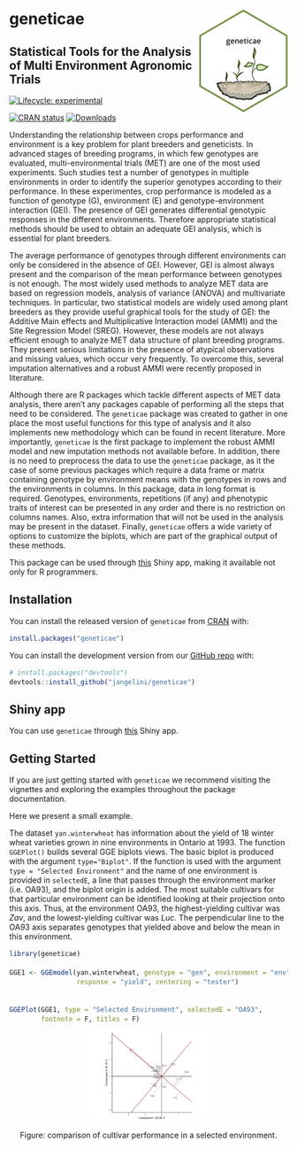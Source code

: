 
<!-- README.md is generated from README.Rmd. Please edit that file -->

# geneticae <img src="man/figures/baseplot.png" align="right" alt="" width="160"/>

## Statistical Tools for the Analysis of Multi Environment Agronomic Trials

<!-- cuando este la web poner acá -->

<!-- --- -->

<!-- Web: <https://mpru.github.io/karel/> -->

<!-- CRAN: <https://CRAN.R-project.org/package=karel> -->

<!-- --- -->

<!-- badges: start -->

<!-- dejo esto porque todavia hay links que no estan disponibles: -->

[![Lifecycle:
experimental](https://img.shields.io/badge/lifecycle-experimental-orange.svg)](https://lifecycle.r-lib.org/articles/stages.html)

<!-- cuando este en cran agregar estas -->

[![CRAN
status](https://www.r-pkg.org/badges/version/geneticae)](https://CRAN.R-project.org/package=geneticae)
[![Downloads](https://cranlogs.r-pkg.org/badges/geneticae?color=blue)](https://CRAN.R-project.org/package=geneticae)
<!-- [![Codecov test coverage](https://codecov.io/gh/r-lib/geneticae/branch/master/graphs/badge.svg)](https://codecov.io/gh/r-lib/geneticae?branch=master) -->
<!-- badges: end -->

Understanding the relationship between crops performance and environment
is a key problem for plant breeders and geneticists. In advanced stages
of breeding programs, in which few genotypes are evaluated,
multi-environmental trials (MET) are one of the most used experiments.
Such studies test a number of genotypes in multiple environments in
order to identify the superior genotypes according to their performance.
In these experimentes, crop performance is modeled as a function of
genotype (G), environment (E) and genotype-environment interaction
(GEI). The presence of GEI generates differential genotypic responses in
the different environments. Therefore appropriate statistical methods
should be used to obtain an adequate GEI analysis, which is essential
for plant breeders.

The average performance of genotypes through different environments can
only be considered in the absence of GEI. However, GEI is almost always
present and the comparison of the mean performance between genotypes is
not enough. The most widely used methods to analyze MET data are based
on regression models, analysis of variance (ANOVA) and multivariate
techniques. In particular, two statistical models are widely used among
plant breeders as they provide useful graphical tools for the study of
GEI: the Additive Main effects and Multiplicative Interaction model
(AMMI) and the Site Regression Model (SREG). However, these models are
not always efficient enough to analyze MET data structure of plant
breeding programs. They present serious limitations in the presence of
atypical observations and missing values, which occur very frequently.
To overcome this, several imputation alternatives and a robust AMMI were
recently proposed in literature.

Although there are R packages which tackle different aspects of MET data
analysis, there aren’t any packages capable of performing all the steps
that need to be considered. The `geneticae` package was created to
gather in one place the most useful functions for this type of analysis
and it also implements new methodology which can be found in recent
literature. More importantly, `geneticae` is the first package to
implement the robust AMMI model and new imputation methods not available
before. In addition, there is no need to preprocess the data to use the
`geneticae` package, as it the case of some previous packages which
require a data frame or matrix containing genotype by environment means
with the genotypes in rows and the environments in columns. In this
package, data in long format is required. Genotypes, environments,
repetitions (if any) and phenotypic traits of interest can be presented
in any order and there is no restriction on columns names. Also, extra
information that will not be used in the analysis may be present in the
dataset. Finally, `geneticae` offers a wide variety of options to
customize the biplots, which are part of the graphical output of these
methods.

This package can be used through
[this](https://github.com/jangelini/Geneticae-Shiny-Web-APP) Shiny app,
making it available not only for R programmers.

## Installation

You can install the released version of `geneticae` from
[CRAN](https://CRAN.R-project.org) with:

``` r
install.packages("geneticae")
```

You can install the development version from our [GitHub
repo](https://github.com/jangelini/geneticae) with:

``` r
# install.packages("devtools")
devtools::install_github("jangelini/geneticae")
```

## Shiny app

You can use `geneticae` through
[this](https://github.com/jangelini/Geneticae-Shiny-Web-APP) Shiny app.

## Getting Started

If you are just getting started with `geneticae` we recommend visiting
the vignettes and exploring the examples throughout the package
documentation.

Here we present a small example.

The dataset `yan.winterwheat` has information about the yield of 18
winter wheat varieties grown in nine environments in Ontario at 1993.
The function `GGEPlot()` builds several GGE biplots views. The basic
biplot is produced with the argument `type="Biplot"`. If the function is
used with the argument `type = "Selected Environment"` and the name of
one environment is provided in `selectedE`, a line that passes through
the environment marker (i.e. OA93), and the biplot origin is added. The
most suitable cultivars for that particular environment can be
identified looking at their projection onto this axis. Thus, at the
environment OA93, the highest-yielding cultivar was *Zav*, and the
lowest-yielding cultivar was *Luc*. The perpendicular line to the OA93
axis separates genotypes that yielded above and below the mean in this
environment.

``` r
library(geneticae)

GGE1 <- GGEmodel(yan.winterwheat, genotype = "gen", environment = "env", 
                 response = "yield", centering = "tester")


GGEPlot(GGE1, type = "Selected Environment", selectedE = "OA93", 
        footnote = F, titles = F)
```

<div class="figure" style="text-align: center">

<img src="man/figures/README-unnamed-chunk-4-1.png" alt="Figure: comparison of cultivar performance in a selected environment." width="45%" />

<p class="caption">

Figure: comparison of cultivar performance in a selected environment.

</p>

</div>

